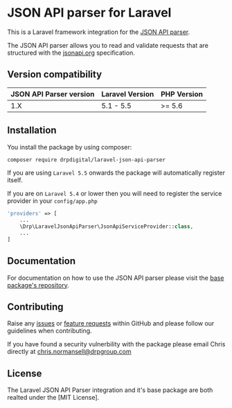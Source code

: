 # JSON API parser for Laravel
This is a Laravel framework integration for the [JSON API parser](https://github.com/drpdigital/json-api-parser).

The JSON API parser allows you to read and validate requests that are structured with the [jsonapi.org](https://jsonapi.org) specification.

## Version compatibility
| JSON API Parser version | Laravel Version  | PHP Version |
| ----------------------- | -----------------| ----------- |
| 1.X                     | 5.1 - 5.5        | >= 5.6       |

## Installation

You install the package by using composer:

```bash
composer require drpdigital/laravel-json-api-parser
```

If you are using `Laravel 5.5` onwards the package will automatically register itself. 

If you are on `Laravel 5.4` or lower then you will need to register the service provider in your `config/app.php`
```php
'providers' => [
    ...
    \Drp\LaravelJsonApiParser\JsonApiServiceProvider::class,
    ...
]
``` 

## Documentation

For documentation on how to use the JSON API parser please visit the [base package's repository](https://github.com/drpdigital/json-api-parser). 

## Contributing
Raise any [issues](https://github.com/drpdigital/laravel-json-api-parser/issues) or [feature requests](https://github.com/drpdigital/laravel-json-api-parser/pulls) within GitHub and please follow our guidelines when contributing. 

If you have found a security vulnerbility with the package please email Chris directly at [chris.normansell@drpgroup.com](mailto:chris.normansell@drpgroup.com)

## License
The Laravel JSON API Parser integration and it's base package are both realted under the [MIT License]. 
